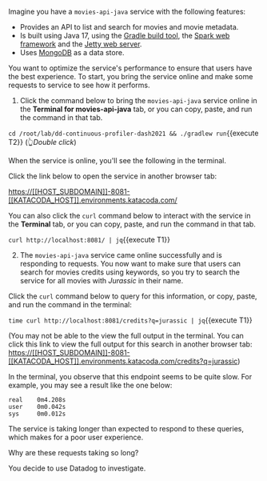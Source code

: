 Imagine you have a `movies-api-java` service with the following features:

* Provides an API to list and search for movies and movie metadata.
* Is built using Java 17, using the [Gradle build tool](https://gradle.org/), the [Spark web framework](https://sparkjava.com/) and the
[Jetty web server](https://www.eclipse.org/jetty/).
* Uses [MongoDB](https://www.mongodb.com/) as a data store.

You want to optimize the service's performance to ensure that users have the best experience. To start, you bring the service online and make some requests to service to see how it performs. 

1. Click the command below to bring the `movies-api-java` service online in the **Terminal for movies-api-java** tab, or you can copy, paste, and run the command in that tab.

  `cd /root/lab/dd-continuous-profiler-dash2021 && ./gradlew run`{{execute T2}} (👆_Double click_)

  When the service is online, you'll see the following in the terminal.

  Click the link below to open the service in another browser tab:

  <https://[[HOST_SUBDOMAIN]]-8081-[[KATACODA_HOST]].environments.katacoda.com/>

  You can also click the `curl` command below to interact with the service in the **Terminal** tab, or you can copy, paste, and run the command in that tab.

  `curl http://localhost:8081/ | jq`{{execute T1}}

2. The `movies-api-java` service came online successfully and is responding to requests. You now want to make sure that users can search for movies credits using keywords, so you try to search the service for all movies with _Jurassic_ in their name.

  Click the `curl` command below to query for this information, or copy, paste, and run the command in the terminal:

  `time curl http://localhost:8081/credits?q=jurassic | jq`{{execute T1}}

  (You may not be able to the view the full output in the terminal. You can click this link to view the full output for this search in another browser tab: <https://[[HOST_SUBDOMAIN]]-8081-[[KATACODA_HOST]].environments.katacoda.com/credits?q=jurassic>)

  In the terminal, you observe that this endpoint seems to be quite slow. For example, you may see a result like the one below:

  ```
  real    0m4.208s
  user    0m0.042s
  sys     0m0.012s
  ```

  The service is taking longer than expected to respond to these queries, which makes for a poor user experience.

  Why are these requests taking so long? 
  
  You decide to use Datadog to investigate.
